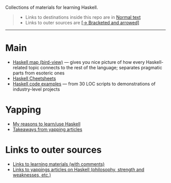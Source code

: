Collections of materials for learning Haskell.

> * Links to destinations inside this repo are in [Normal text]()
> * Links to outer sources are [[→ Bracketed and arrowed]]()

---

# Main

* [Haskell map (bird-view)](https://github.com/rmnavr/hs_study/blob/main/materials/hs_map.md)
  — gives you nice picture of how every Haskell-related topic connects to the rest of the language; separates pragmatic parts from esoteric ones
* [Haskell Cheetsheets](https://github.com/rmnavr/hs_study/blob/main/chsheet/README.md)
* [Haskell code examples](https://github.com/rmnavr/hs_study/blob/main/demo_code/README.md) — from 30 LOC scripts to demonstrations of industry-level projects

# Yapping

* [My reasons to learn/use Haskell](https://github.com/rmnavr/hs_study/blob/main/materials/why_hs.md) 
* [Takeaways from yapping articles](https://github.com/rmnavr/hs_study/blob/main/materials/articles_consp.md)

# Links to outer sources

* [Links to learning materials (with comments)](https://github.com/rmnavr/hs_study/blob/main/materials/_learning_materials.md) 
* [Links to yappings articles on Haskell (philosophy, strength and weaknesses, etc.)](https://github.com/rmnavr/hs_study/blob/main/materials/_yapping_articles.md)

